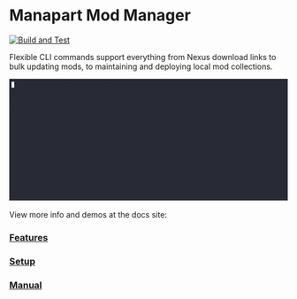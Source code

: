 # Manapart Mod Manager

[![Build and Test](https://github.com/ManApart/starfield-mod-manager/actions/workflows/runTests.yml/badge.svg)](https://github.com/ManApart/starfield-mod-manager/actions/workflows/runTests.yml)

Flexible CLI commands support everything from Nexus download links to bulk updating mods, to maintaining and deploying local mod collections.

![Demo](demo.gif)

View more info and demos at the docs site:

### [Features](https://manapart.github.io/starfield-mod-manager-site/features.html)

### [Setup](https://manapart.github.io/starfield-mod-manager-site/setup.html)

### [Manual](https://manapart.github.io/starfield-mod-manager-site/manual.html)
